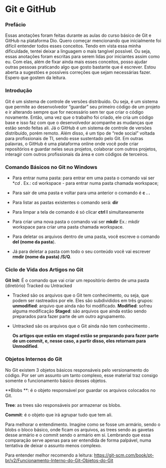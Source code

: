 # Git e GitHub # 

### Prefácio ###

Essas anotações foram feitas durante as aulas do curso básico de Git e GitHub na plataforma Dio. Quero começar mencionando que inicialmente foi difícil entender todos esses conceitos. Tendo em vista essa minha dificuldade, tentei deixar a linguagem o mais tangível possível. Ou seja, essas anotações foram escritas para serem lidas por iniciantes assim como eu. Com elas, além de fixar ainda mais esses conceitos, posso ajudar outras pessoas praticando algo que gosto bastante que é escrever. Estou aberta a sugestões e possíveis correções que sejam necessárias fazer. Espero que gostem da leitura. 

### Introdução ###

Git é um sistema de controle de versões distribuído. Ou seja, é um sistema que permite ao desenvolvedor “guardar” seu primeiro código de um projeto e ir alterando sempre que for necessário sem ter que criar o código novamente.  Então, uma vez que o trabalho foi criado, ele cria um código base e isso faz com que o desenvolvedor acompanhe as mudanças que estão sendo feitas ali. 
Já o GitHub é um sistema de controle de versões distribuído, porém remoto. Além disso, é um tipo de “rede social” voltada para profissionais de TI, sendo esse sustentado pelo Git. Em outras palavras, o GitHub é uma plataforma online onde você pode criar repositórios e guardar neles seus projetos, colaborar com outros projetos, interagir com outros profissionais da área e com códigos de terceiros. 

### **Comando Básicos no Git no Windows**

* Para entrar numa pasta: para entrar em uma pasta o comando vai ser **cd *.**
  Ex.: cd workspace - para entrar numa pasta chamada workspace;

* Para sair de uma pasta e voltar para uma anterior o comando é **c . .**

* Para listar as pastas existentes o comando será: **dir**
* Para limpar a tela de comando é só clicar **ctrl l** simultaneamente
* Para criar uma nova pasta o comando vai ser **mkdir** 
  Ex.: mkdir workspace para criar uma pasta chamada workspace. 
* Para deletar os arquivos dentro de uma pasta, você escreve o comando **del (nome da pasta**).
* Já para deletar a pasta com todo o seu conteúdo você vai escrever **rmdir (nome da pasta) /S/Q**. 

### **Ciclo de Vida dos Artigos no Git** 

**Git Init**: É o comando que vai criar um repositório dentro de uma pasta (diretório) 
Tracked ou Untracked

* Tracked são os arquivos que o Git tem conhecimento, ou seja, que podem ser rastreados por ele. Eles são subdivididos em três grupos: **unmodified**: arquivo que ainda não foi modificado. **Modified**: sofreu alguma modificação **Staged**: são arquivos que ainda estão sendo preparados para fazer parte de um outro agrupamento. 

* Untracked são os arquivos que o Git ainda não tem conhecimento .

  **Os artigos que estão em staged estão se preparando para fazer parte de um commit, e, nesse caso, a partir disso, eles retornam para Unmodified**.

### Objetos Internos do Git ###

No Git existem 3 objetos básicos responsáveis pelo versionamento do código. Por ser um assunto um tanto complexo, esse material traz consigo somente o funcionamento básico desses objetos. 

**Blobs **: é o objeto responsável por guardar os arquivos colocados no Git.  

**Tree**: as trees são responsáveis por armazenar os blobs. 

**Commit**: é o objeto que irá agrupar tudo que tem ali. 

Para melhorar o entendimento. Imagine como se fosse um armário, sendo o blobs o bloco básico, onde ficam os arquivos, as trees sendo as gavetas desse armário e o commit sendo o armário em si. Lembrando que essa comparação serve apenas para ser entendida de forma palpável, numa tentativa de deixar o assunto menos complexo. 

Para entender melhor recomendo a leitura: https://git-scm.com/book/pt-br/v2/Funcionamento-Interno-do-Git-Objetos-do-Git





 





